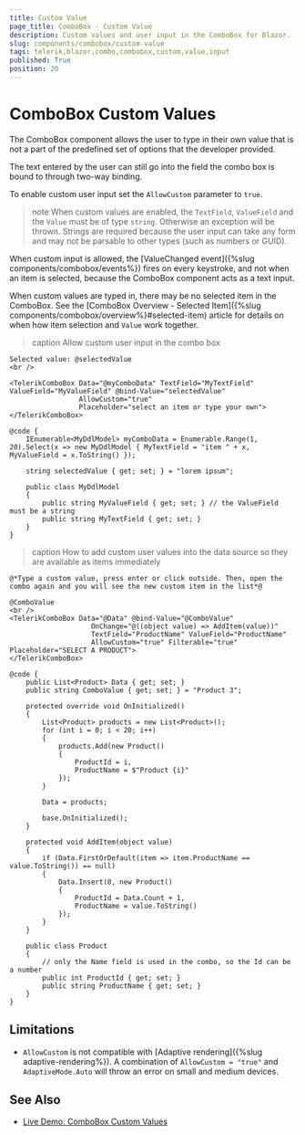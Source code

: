 ```yaml
---
title: Custom Value
page_title: ComboBox - Custom Value
description: Custom values and user input in the ComboBox for Blazor.
slug: components/combobox/custom-value
tags: telerik,blazor,combo,combobox,custom,value,input
published: True
position: 20
---
```


# ComboBox Custom Values

The ComboBox component allows the user to type in their own value that is not a part of the predefined set of options that the developer provided.

The text entered by the user can still go into the field the combo box is bound to through two-way binding.

To enable custom user input set the `AllowCustom` parameter to `true`.

>note When custom values are enabled, the `TextField`, `ValueField` and the `Value` must be of type `string`. Otherwise an exception will be thrown. Strings are required because the user input can take any form and may not be parsable to other types (such as numbers or GUID).

When custom input is allowed, the [ValueChanged event]({%slug components/combobox/events%}) fires on every keystroke, and not when an item is selected, because the ComboBox component acts as a text input.

When custom values are typed in, there may be no selected item in the ComboBox. See the [ComboBox Overview - Selected Item]({%slug components/combobox/overview%}#selected-item) article for details on when how item selection and `Value` work together.

>caption Allow custom user input in the combo box

````CSHTML
Selected value: @selectedValue
<br />

<TelerikComboBox Data="@myComboData" TextField="MyTextField" ValueField="MyValueField" @bind-Value="selectedValue"
                 AllowCustom="true"
                 Placeholder="select an item or type your own">
</TelerikComboBox>

@code {
    IEnumerable<MyDdlModel> myComboData = Enumerable.Range(1, 20).Select(x => new MyDdlModel { MyTextField = "item " + x, MyValueField = x.ToString() });

    string selectedValue { get; set; } = "lorem ipsum";

    public class MyDdlModel
    {
        public string MyValueField { get; set; } // the ValueField must be a string
        public string MyTextField { get; set; }
    }
}
````

>caption How to add custom user values into the data source so they are available as items immediately

````CSHTML
@*Type a custom value, press enter or click outside. Then, open the combo again and you will see the new custom item in the list*@

@ComboValue
<br />
<TelerikComboBox Data="@Data" @bind-Value="@ComboValue"
                    OnChange="@((object value) => AddItem(value))"
                    TextField="ProductName" ValueField="ProductName"
                    AllowCustom="true" Filterable="true" Placeholder="SELECT A PRODUCT">
</TelerikComboBox>

@code {
    public List<Product> Data { get; set; }
    public string ComboValue { get; set; } = "Product 3";

    protected override void OnInitialized()
    {
        List<Product> products = new List<Product>();
        for (int i = 0; i < 20; i++)
        {
            products.Add(new Product()
            {
                ProductId = i,
                ProductName = $"Product {i}"
            });
        }

        Data = products;

        base.OnInitialized();
    }

    protected void AddItem(object value)
    {
        if (Data.FirstOrDefault(item => item.ProductName == value.ToString()) == null)
        {
            Data.Insert(0, new Product()
            {
                ProductId = Data.Count + 1,
                ProductName = value.ToString()
            });
        }
    }

    public class Product
    {
        // only the Name field is used in the combo, so the Id can be a number
        public int ProductId { get; set; } 
        public string ProductName { get; set; }
    }
}
````

## Limitations

* `AllowCustom` is not compatible with [Adaptive rendering]({%slug adaptive-rendering%}). A combination of `AllowCustom = "true"` and `AdaptiveMode.Auto` will throw an error on small and medium devices.

## See Also

  * [Live Demo: ComboBox Custom Values](https://demos.telerik.com/blazor-ui/combobox/custom-values)
   
  
